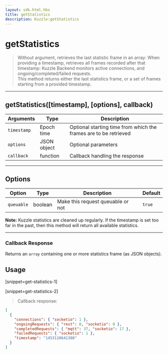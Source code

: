 ```yaml
---
layout: sdk.html.hbs
title: getStatistics
description: Kuzzle:getStatistics
---
```

  

# getStatistics

> Without argument, retrieves the last statistic frame in an array:
> When providing a timestamp, retrieves all frames recorded after that timestamp:
Kuzzle Backend monitors active connections, and ongoing/completed/failed requests.  
This method returns either the last statistics frame, or a set of frames starting from a provided timestamp.

---

## getStatistics([timestamp], [options], callback)

| Arguments | Type | Description |
|---------------|---------|----------------------------------------|
| ``timestamp`` | Epoch time | Optional starting time from which the frames are to be retrieved |
| ``options`` | JSON object | Optional parameters |
| ``callback`` | function | Callback handling the response |

---

## Options

| Option | Type | Description | Default |
|---------------|---------|----------------------------------------|---------|
| ``queuable`` | boolean | Make this request queuable or not  | ``true`` |

**Note:** Kuzzle statistics are cleaned up regularly. If the timestamp is set too far in the past, then this method will return all available statistics.

---

### Callback Response

Returns an `array` containing one or more statistics frame (as JSON objects).

## Usage

[snippet=get-statistics-1]

[snippet=get-statistics-2]
> Callback response:

```json
[
  {
    "connections": { "socketio": 1 },
    "ongoingRequests": { "rest": 0, "socketio": 0 },
    "completedRequests": { "mqtt": 37, "socketio": 17 },
    "failedRequests": { "socketio": 1 },
    "timestamp": "1453110641308"
  }
]
```